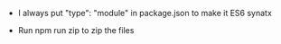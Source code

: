 - I always put "type": "module" in package.json to make it ES6 synatx

- Run npm run zip to zip the files

